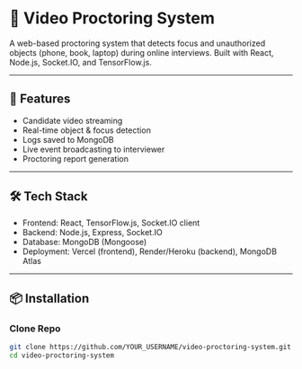# 🎥 Video Proctoring System

A web-based proctoring system that detects focus and unauthorized objects (phone, book, laptop) during online interviews. Built with React, Node.js, Socket.IO, and TensorFlow.js.

---

## 🚀 Features
- Candidate video streaming
- Real-time object & focus detection
- Logs saved to MongoDB
- Live event broadcasting to interviewer
- Proctoring report generation

---

## 🛠️ Tech Stack
- Frontend: React, TensorFlow.js, Socket.IO client
- Backend: Node.js, Express, Socket.IO
- Database: MongoDB (Mongoose)
- Deployment: Vercel (frontend), Render/Heroku (backend), MongoDB Atlas

---

## 📦 Installation

### Clone Repo
```bash
git clone https://github.com/YOUR_USERNAME/video-proctoring-system.git
cd video-proctoring-system
